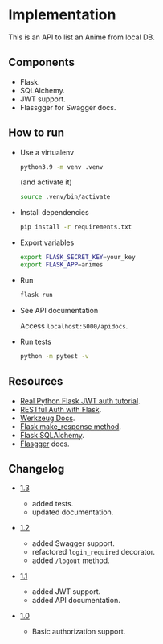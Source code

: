 # Implementation

This is an API to list an Anime from local DB.

## Components
- Flask.
- SQLAlchemy.
- JWT support.
- Flassgger for Swagger docs.

## How to run
- Use a virtualenv
    ```bash
    python3.9 -m venv .venv
    ```
    (and activate it)
    ```bash
    source .venv/bin/activate
    ```

- Install dependencies
    ```bash
    pip install -r requirements.txt
    ```

- Export variables
    ```bash
    export FLASK_SECRET_KEY=your_key
    export FLASK_APP=animes
    ```

- Run
    ```bash
    flask run
    ```

- See API documentation

    Access `localhost:5000/apidocs`.

- Run tests
    ```bash
    python -m pytest -v
    ```

## Resources
- [Real Python Flask JWT auth tutorial](https://realpython.com/token-based-authentication-with-flask/).
- [RESTful Auth with Flask](https://blog.miguelgrinberg.com/post/restful-authentication-with-flask).
- [Werkzeug Docs](https://werkzeug.palletsprojects.com/en/2.3.x/utils/).
- [Flask make_response method](https://tedboy.github.io/flask/generated/flask.make_response.html).
- [Flask SQLAlchemy](https://flask-sqlalchemy.palletsprojects.com/en/3.0.x/models/#defining-models).
- [Flasgger](https://github.com/flasgger/flasgger) docs.

## Changelog
- [1.3](https://github.com/marianogg9/flasking/commit/ac1b5eee6468e18c4e476dee36dcdb8ff270a6a8)
    - added tests.
    - updated documentation.

- [1.2](https://github.com/marianogg9/flasking/commit/7c0bbca6c2eaf6e4944c0a5e964dc5bc27cebe02)
    - added Swagger support.
    - refactored `login_required` decorator.
    - added `/logout` method.

- [1.1](https://github.com/marianogg9/flasking/commit/a73a18edddeaa90fc9bbe7cfae4b283da60b7894)
    
    - added JWT support.
    - added API documentation.

- [1.0](https://github.com/marianogg9/flasking/commit/0befc32708fec0c663d8d987803dec61ef661b60)
    
    - Basic authorization support.